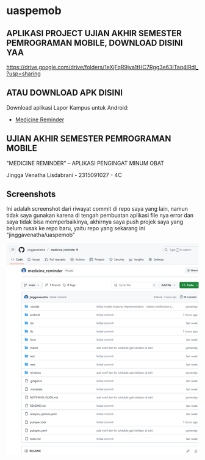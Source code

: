 # uaspemob

## APLIKASI PROJECT UJIAN AKHIR SEMESTER PEMROGRAMAN MOBILE, DOWNLOAD DISINI YAA
https://drive.google.com/drive/folders/1eXjFqR9jva1tHC7Rgg3e63ITaq4IRdl_?usp=sharing

## ATAU DOWNLOAD APK DISINI
Download aplikasi Lapor Kampus untuk Android:
- [Medicine Reminder](build/app/outputs/flutter-apk/MedicineReminder.apk)

## UJIAN AKHIR SEMESTER PEMROGRAMAN MOBILE

"MEDICINE REMINDER" – APLIKASI PENGINGAT MINUM OBAT


Jingga Venatha Lisdabrani - 2315091027 - 4C

## Screenshots
Ini adalah screenshot dari riwayat commit di repo saya yang lain, namun tidak saya gunakan karena di tengah pembuatan aplikasi file nya error dan saya tidak bisa memperbaikinya, akhirnya saya push projek saya yang belum rusak ke repo baru, yaitu repo yang sekarang ini "jinggavenatha/uaspemob"

![App](assets/commitawalgithub.png)
